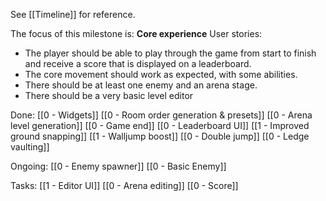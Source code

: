 See [[Timeline]] for reference. 

The focus of this milestone is: **Core experience**
User stories: 
- The player should be able to play through the game from start to finish and receive a score that is displayed on a leaderboard. 
 - The core movement should work as expected, with some abilities. 
 - There should be at least one enemy and an arena stage. 
 - There should be a very basic level editor

Done:
[[0 - Widgets]]
[[0 - Room order generation & presets]]
[[0 - Arena level generation]]
[[0 - Game end]]
[[0 - Leaderboard UI]]
[[1 - Improved ground snapping]]
[[1 - Walljump boost]]
[[0 - Double jump]]
[[0 - Ledge vaulting]]

Ongoing: 
[[0 - Enemy spawner]]
[[0 - Basic Enemy]]

Tasks:
[[1 - Editor UI]]
[[0 - Arena editing]]
[[0 - Score]]